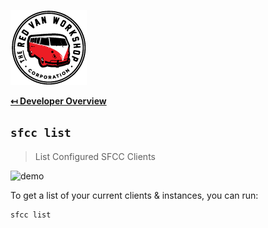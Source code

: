 ![Logo](img/logo.png "Logo")

**[↤ Developer Overview](../README.md#developer-overview)**

`sfcc list`
---

> List Configured SFCC Clients

![demo](https://sfcc-cli.s3.amazonaws.com/list.gif?v=1.1.0)

To get a list of your current clients & instances, you can run:

```bash
sfcc list
```
